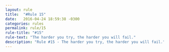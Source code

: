 ```yaml
---
layout: rule
title:  "#Rule 15"
date:   2016-04-24 18:59:38 -0300
categories: rules
permalink: rule/15
rule-title: "#15"
rule-text: "The harder you try, the harder you will fail."
description: "Rule #15 - The harder you try, the harder you will fail."
---
```

